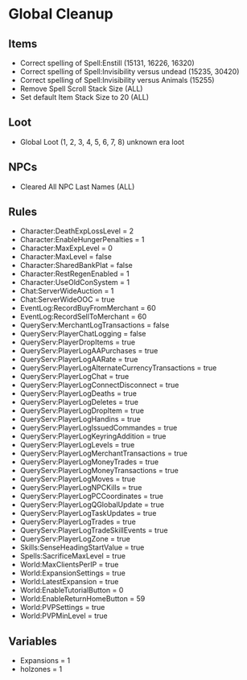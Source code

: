 # Global Cleanup

## Items
* Correct spelling of Spell:Enstill (15131, 16226, 16320)
* Correct spelling of Spell:Invisibility versus undead (15235, 30420)
* Correct spelling of Spell:Invisibility versus Animals (15255)
* Remove Spell Scroll Stack Size (ALL)
* Set default Item Stack Size to 20 (ALL)

## Loot
* Global Loot (1, 2, 3, 4, 5, 6, 7, 8) unknown era loot

## NPCs
* Cleared All NPC Last Names (ALL)

## Rules
* Character:DeathExpLossLevel = 2
* Character:EnableHungerPenalties = 1
* Character:MaxExpLevel = 0
* Character:MaxLevel = false
* Character:SharedBankPlat = false
* Character:RestRegenEnabled = 1
* Character:UseOldConSystem = 1
* Chat:ServerWideAuction = 1
* Chat:ServerWideOOC = true
* EventLog:RecordBuyFromMerchant = 60
* EventLog:RecordSellToMerchant = 60
* QueryServ:MerchantLogTransactions = false
* QueryServ:PlayerChatLogging = false
* QueryServ:PlayerDropItems = true
* QueryServ:PlayerLogAAPurchases = true
* QueryServ:PlayerLogAARate = true
* QueryServ:PlayerLogAlternateCurrencyTransactions = true
* QueryServ:PlayerLogChat = true
* QueryServ:PlayerLogConnectDisconnect = true
* QueryServ:PlayerLogDeaths = true
* QueryServ:PlayerLogDeletes = true
* QueryServ:PlayerLogDropItem = true
* QueryServ:PlayerLogHandins = true
* QueryServ:PlayerLogIssuedCommandes = true
* QueryServ:PlayerLogKeyringAddition = true
* QueryServ:PlayerLogLevels = true
* QueryServ:PlayerLogMerchantTransactions = true
* QueryServ:PlayerLogMoneyTrades = true
* QueryServ:PlayerLogMoneyTransactions = true
* QueryServ:PlayerLogMoves = true
* QueryServ:PlayerLogNPCKills = true
* QueryServ:PlayerLogPCCoordinates = true
* QueryServ:PlayerLogQGlobalUpdate = true
* QueryServ:PlayerLogTaskUpdates = true
* QueryServ:PlayerLogTrades = true
* QueryServ:PlayerLogTradeSkillEvents = true
* QueryServ:PlayerLogZone = true
* Skills:SenseHeadingStartValue = true
* Spells:SacrificeMaxLevel = true
* World:MaxClientsPerIP = true
* World:ExpansionSettings = true
* World:LatestExpansion = true
* World:EnableTutorialButton = 0
* World:EnableReturnHomeButton = 59
* World:PVPSettings = true
* World:PVPMinLevel = true

## Variables
* Expansions = 1
* holzones = 1
